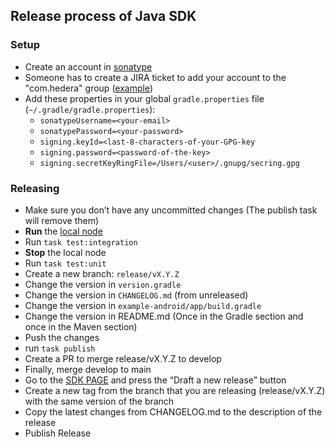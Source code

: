 ## Release process of Java SDK

### Setup

- Create an account in [sonatype](https://issues.sonatype.org/secure/Signup!default.jspa)
- Someone has to create a JIRA ticket to add your account to the "com.hedera" group ([example](https://issues.sonatype.org/browse/OSSRH-85535))
- Add these properties in your global `gradle.properties` file (`~/.gradle/gradle.properties`):
  - `sonatypeUsername=<your-email>`
  - `sonatypePassword=<your-password>`
  - `signing.keyId=<last-8-characters-of-your-GPG-key`
  - `signing.password=<password-of-the-key>`
  - `signing.secretKeyRingFile=/Users/<user>/.gnupg/secring.gpg`

### Releasing

- Make sure you don’t have any uncommitted changes (The publish task will remove them)
- **Run** the [local node](https://github.com/hashgraph/hedera-local-node)
- Run `task test:integration`
- **Stop** the local node
- Run `task test:unit`
- Create a new branch: `release/vX.Y.Z`
- Change the version in `version.gradle`
- Change the version in `CHANGELOG.md` (from unreleased)
- Change the version in `example-android/app/build.gradle`
- Change the version in README.md (Once in the Gradle section and once in the Maven section)
- Push the changes
- run `task publish`
- Create a PR to merge release/vX.Y.Z to develop
- Finally, merge develop to main
- Go to the [SDK PAGE](https://github.com/hashgraph/hedera-sdk-js/releases) and press the “Draft a new release” button
- Create a new tag from the branch that you are releasing (release/vX.Y.Z) with the same version of the branch
- Copy the latest changes from CHANGELOG.md to the description of the release
- Publish Release
